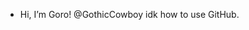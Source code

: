 - Hi, I’m Goro!
@GothicCowboy
idk how to use GitHub.
<!---
M4D-D00G/M4D-D00G is a ✨ special ✨ repository because its `README.md` (this file) appears on your GitHub profile.
You can click the Preview link to take a look at your changes.
--->
